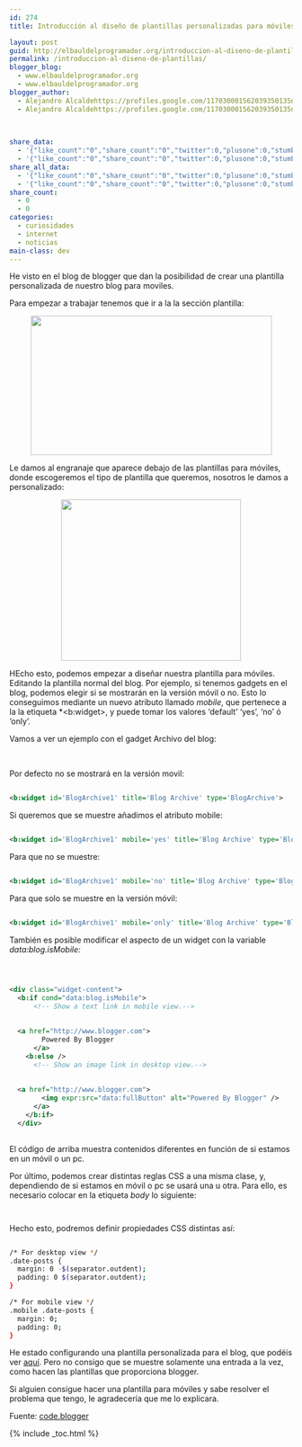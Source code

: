```yaml
---
id: 274
title: Introducción al diseño de plantillas personalizadas para móviles en Blogger

layout: post
guid: http://elbauldelprogramador.org/introduccion-al-diseno-de-plantillas-personalizadas-para-moviles-en-blogger/
permalink: /introduccion-al-diseno-de-plantillas/
blogger_blog:
  - www.elbauldelprogramador.org
  - www.elbauldelprogramador.org
blogger_author:
  - Alejandro Alcaldehttps://profiles.google.com/117030001562039350135noreply@blogger.com
  - Alejandro Alcaldehttps://profiles.google.com/117030001562039350135noreply@blogger.com

  
  
share_data:
  - '{"like_count":"0","share_count":"0","twitter":0,"plusone":0,"stumble":0,"pinit":0,"count":0,"time":1333549451}'
  - '{"like_count":"0","share_count":"0","twitter":0,"plusone":0,"stumble":0,"pinit":0,"count":0,"time":1333549451}'
share_all_data:
  - '{"like_count":"0","share_count":"0","twitter":0,"plusone":0,"stumble":0,"pinit":0,"count":0,"time":1333549451}'
  - '{"like_count":"0","share_count":"0","twitter":0,"plusone":0,"stumble":0,"pinit":0,"count":0,"time":1333549451}'
share_count:
  - 0
  - 0
categories:
  - curiosidades
  - internet
  - noticias
main-class: dev
---
```

He visto en el blog de blogger que dan la posibilidad de crear una plantilla personalizada de nuestro blog para moviles.

Para empezar a trabajar tenemos que ir a la la sección plantilla:

<div class="separator" style="clear: both; text-align: center;">
  <a href="https://2.bp.blogspot.com/-kEQMaYxebJs/Tq-eMEEQTPI/AAAAAAAAARk/OtL411nW0l8/s1600/Screen%2Bshot%2B2011-10-20%2Bat%2B11.14.31%2BAM.png" imageanchor="1" style="margin-left:1em; margin-right:1em"><img border="0" height="248" width="429" src="https://2.bp.blogspot.com/-kEQMaYxebJs/Tq-eMEEQTPI/AAAAAAAAARk/OtL411nW0l8/s1600/Screen%2Bshot%2B2011-10-20%2Bat%2B11.14.31%2BAM.png" /></a>
</div>

Le damos al engranaje que aparece debajo de las plantillas para móviles, donde escogeremos el tipo de plantilla que queremos, nosotros le damos a personalizado:

<div class="separator" style="clear: both; text-align: center;">
  <a href="https://1.bp.blogspot.com/-dyyH6l2heQI/Tp5hR4sdzdI/AAAAAAAAAPs/HkYfZ8kpAwQ/s320/mobile_template_picker_pulldown.png" imageanchor="1" style="margin-left:1em; margin-right:1em"><img border="0" height="287" width="320" src="https://1.bp.blogspot.com/-dyyH6l2heQI/Tp5hR4sdzdI/AAAAAAAAAPs/HkYfZ8kpAwQ/s320/mobile_template_picker_pulldown.png" /></a>
</div>

HEcho esto, podemos empezar a diseñar nuestra plantilla para móviles. Editando la plantilla normal del blog. Por ejemplo, si tenemos gadgets en el blog, podemos elegir si se mostrarán en la versión móvil o no. Esto lo conseguimos mediante un nuevo atributo llamado *mobile*, que pertenece a la la etiqueta *<b:widget></i>, y puede tomar los valores &#8216;default&#8217; &#8216;yes&#8217;, &#8216;no&#8217; ó &#8216;only&#8217;.</p> 

<p>
  Vamos a ver un ejemplo con el gadget Archivo del blog:
</p>

<p>
  <br /><!--ad-->
</p>

<p>
  Por defecto no se mostrará en la versión movil:
</p>

```xml

<b:widget id='BlogArchive1' title='Blog Archive' type='BlogArchive'>

```


<p>
  Si queremos que se muestre añadimos el atributo mobile:
</p>


```xml

<b:widget id='BlogArchive1' mobile='yes' title='Blog Archive' type='BlogArchive'>

```


<p>
  Para que no se muestre:
</p>


```xml

<b:widget id='BlogArchive1' mobile='no' title='Blog Archive' type='BlogArchive'>

```


<p>
  Para que solo se muestre en la versión móvil:
</p>


```xml

<b:widget id='BlogArchive1' mobile='only' title='Blog Archive' type='BlogArchive'>

```


<p>
  También es posible modificar el aspecto de un widget con la variable <i>data:blog.isMobile:</i>
</p>


```xml



<div class="widget-content">
  <b:if cond="data:blog.isMobile">
      <!-- Show a text link in mobile view.-->
      
  
  <a href="http://www.blogger.com">
        Powered By Blogger
      </a>
    <b:else />
      <!-- Show an image link in desktop view.-->
      
  
  <a href="http://www.blogger.com">
        <img expr:src="data:fullButton" alt="Powered By Blogger" />
      </a>
    </b:if>
  </div>
  
```
  
  
  <p>
    El código de arriba muestra contenidos diferentes en función de si estamos en un móvil o un pc.
  </p>
  
  
  <p>
    Por último, podemos crear distintas reglas CSS a una misma clase, y, dependiendo de si estamos en móvil o pc se usará una u otra. Para ello, es necesario colocar en la etiqueta <i>body</i> lo siguiente:
  </p>
  
  
  ```xml



```


<p>
  Hecho esto, podremos definir propiedades CSS distintas así:
</p>


```bash

/* For desktop view */
.date-posts {
  margin: 0 -$(separator.outdent);
  padding: 0 $(separator.outdent);
}

/* For mobile view */
.mobile .date-posts {
  margin: 0;
  padding: 0;
}

```


<p>
  He estado configurando una plantilla personalizada para el blog, que podéis ver <a target="_blank" href="/?m=1">aquí</a>. Pero no consigo que se muestre solamente una entrada a la vez, como hacen las plantillas que proporciona blogger.
</p>


<p>
  Si alguien consigue hacer una plantilla para móviles y sabe resolver el problema que tengo, le agradecería que me lo explicara.
</p>


<p>
  Fuente: <a target="_blank" href="http://code.blogger.com/2011/11/introducing-custom-mobile-templates.html">code.blogger</a>
</p>




{% include _toc.html %}
